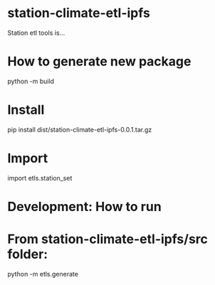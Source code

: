 # station-climate-etl-ipfs
Station etl tools is...

# How to generate new package
python -m build

# Install
pip install dist/station-climate-etl-ipfs-0.0.1.tar.gz

# Import
import etls.station_set

# Development: How to run
# From station-climate-etl-ipfs/src folder:
python -m etls.generate
